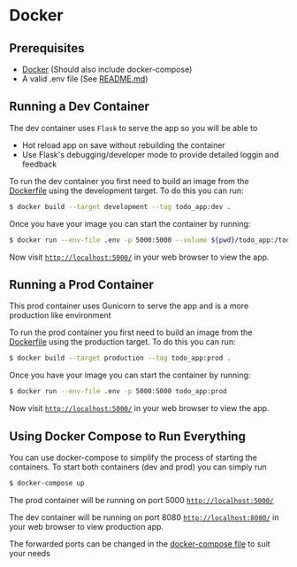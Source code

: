# Docker 

## Prerequisites
* [Docker](https://docs.docker.com/get-docker/) (Should also include docker-compose)
* A valid .env file (See [README.md](README.md))

## Running a Dev Container

The dev container uses `Flask` to serve the app so you will be able to
* Hot reload app on save without rebuilding the container
* Use Flask's debugging/developer mode to provide detailed loggin and feedback

To run the dev container you first need to build an image from the [Dockerfile](Dockerfile) using the development target. To do this you can run: 

```bash
$ docker build --target development --tag todo_app:dev .
```
Once you have your image you can start the container by running:
```bash
$ docker run --env-file .env -p 5000:5000 --volume ${pwd}/todo_app:/todo_app/todo_app  todo_app:dev 
```
Now visit [`http://localhost:5000/`](http://localhost:5000/) in your web browser to view the app.

## Running a Prod Container

This prod container uses Gunicorn to serve the app and is a more production like environment

To run the prod container you first need to build an image from the [Dockerfile](Dockerfile) using the production target. To do this you can run: 

```bash
$ docker build --target production --tag todo_app:prod .
```
Once you have your image you can start the container by running:
```bash
$ docker run --env-file .env -p 5000:5000 todo_app:prod 
```
Now visit [`http://localhost:5000/`](http://localhost:5000/) in your web browser to view the app.

## Using Docker Compose to Run Everything

You can use docker-compose to simplify the process of starting the containers. To start both containers (dev and prod) you can simply run 

```bash
$ docker-compose up
```

The prod container will be running on port 5000 [`http://localhost:5000/`](http://localhost:5000/) 

The dev container will be running on port 8080 [`http://localhost:8080/`](http://localhost:8080/) in your web browser to view production app.

The forwarded ports can be changed in the [docker-compose file](docker-compose.yml) to suit your needs